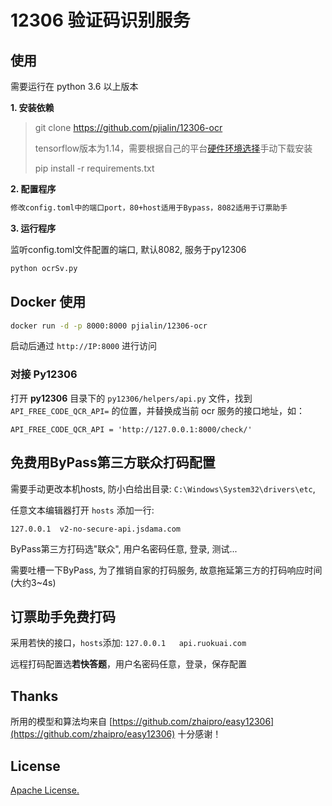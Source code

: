 # 12306 验证码识别服务

## 使用
需要运行在 python 3.6 以上版本

**1. 安装依赖**

>git clone https://github.com/pjialin/12306-ocr
>
>tensorflow版本为1.14，需要根据自己的平台[硬件环境选择](https://github.com/fo40225/tensorflow-windows-wheel/tree/master/1.14.0/py37)手动下载安装
>
>pip install -r requirements.txt

**2. 配置程序**
```bash
修改config.toml中的端口port，80+host适用于Bypass，8082适用于订票助手
```
**3. 运行程序**

监听config.toml文件配置的端口, 默认8082, 服务于py12306
```bash
python ocrSv.py 
```

## Docker 使用
```bash
docker run -d -p 8000:8000 pjialin/12306-ocr
```
启动后通过 `http://IP:8000` 进行访问

### 对接 Py12306
打开 **py12306** 目录下的 `py12306/helpers/api.py` 文件，找到 `API_FREE_CODE_QCR_API=` 的位置，并替换成当前 ocr 服务的接口地址，如：
```
API_FREE_CODE_QCR_API = 'http://127.0.0.1:8000/check/'
```

## 免费用ByPass第三方联众打码配置
需要手动更改本机hosts, 防小白给出目录: `C:\Windows\System32\drivers\etc`, 

任意文本编辑器打开 `hosts` 添加一行:

`127.0.0.1	v2-no-secure-api.jsdama.com`

ByPass第三方打码选"联众", 用户名密码任意, 登录, 测试...

需要吐槽一下ByPass, 为了推销自家的打码服务, 故意拖延第三方的打码响应时间(大约3~4s)

## 订票助手免费打码
采用若快的接口，`hosts`添加: `127.0.0.1   api.ruokuai.com`

远程打码配置选**若快答题**，用户名密码任意，登录，保存配置

## Thanks
所用的模型和算法均来自 [https://github.com/zhaipro/easy12306](https://github.com/zhaipro/easy12306) 十分感谢！

## License
[Apache License.](https://github.com/pjialin/12306-ocr/blob/master/LICENSE)

